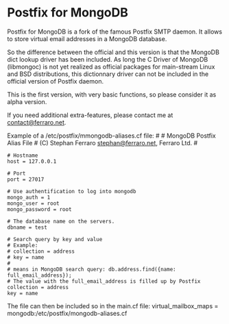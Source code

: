 Postfix for MongoDB
===================

Postfix for MongoDB is a fork of the famous Postfix SMTP daemon.
It allows to store virtual email addresses in a MongoDB database.

So the difference between the official and this version is that
the MongoDB dict lookup driver has been included.
As long the C Driver of MongoDB (libmongoc) is not yet realized as
official packages for main-stream Linux and BSD distributions,
this dictionnary driver can not be included in the official version
of Postfix daemon.

This is the first version, with very basic functions, so please
consider it as alpha version.

If you need additional extra-features, please contact me at
contact@ferraro.net.

Example of a /etc/postfix/mmongodb-aliases.cf file:
	#
	# MongoDB Postfix Alias File
	# (C) Stephan Ferraro <stephan@ferraro.net>, Ferraro Ltd.
	#

	# Hostname
	host = 127.0.0.1

	# Port
	port = 27017

	# Use authentification to log into mongodb
	mongo_auth = 1
	mongo_user = root
	mongo_password = root

	# The database name on the servers.
	dbname = test

	# Search query by key and value
	# Example:
	# collection = address
	# key = name
	#
	# means in MongoDB search query: db.address.find({name: full_email_address});
	# The value with the full_email_address is filled up by Postfix
	collection = address
	key = name

The file can then be included so in the main.cf file:
	virtual_mailbox_maps = mongodb:/etc/postfix/mongodb-aliases.cf
